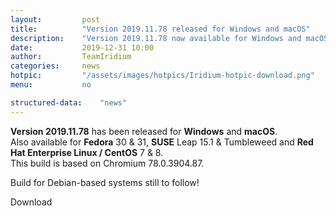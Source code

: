 ```yaml
---
layout: 		post
title:  		"Version 2019.11.78 released for Windows and macOS"
description: 	"Version 2019.11.78 now available for Windows and macOS - as well as SUSE, Fedora and RHEL/CentOS."
date:	 		2019-12-31 10:00
author:			TeamIridium
categories:		news
hotpic:			"/assets/images/hotpics/Iridium-hotpic-download.png"
menu: 			no

structured-data:	"news"
---
```

**Version 2019.11.78** has been released for **Windows** and **macOS**.    
Also available for **Fedora** 30 & 31, **SUSE** Leap 15.1 & Tumbleweed and **Red Hat Enterprise Linux / CentOS** 7 & 8.     
This build is based on Chromium 78.0.3904.87.    

Build for Debian-based systems still to follow!   

<a id="download-parser2" class="button download" title="download Iridium Browser">Download</a>